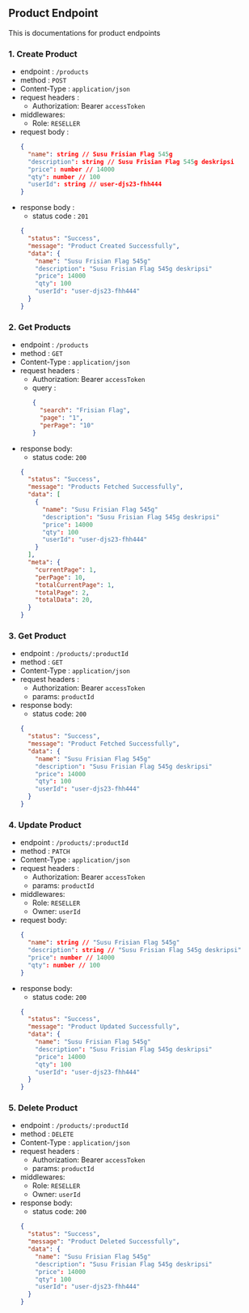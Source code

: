 ## Product Endpoint

This is documentations for product endpoints

### 1. Create Product

- endpoint : `/products`
- method : `POST`
- Content-Type : `application/json`
- request headers :
  - Authorization: Bearer `accessToken`
- middlewares:
  - Role: `RESELLER`
- request body :
  ```json
  {
    "name": string // Susu Frisian Flag 545g
    "description": string // Susu Frisian Flag 545g deskripsi
    "price": number // 14000
    "qty": number // 100
    "userId": string // user-djs23-fhh444
  }
  ```
- response body :
  - status code : `201`
  ```json
  {
    "status": "Success",
    "message": "Product Created Successfully",
    "data": {
      "name": "Susu Frisian Flag 545g"
      "description": "Susu Frisian Flag 545g deskripsi"
      "price": 14000
      "qty": 100
      "userId": "user-djs23-fhh444"
    }
  }
  ```

### 2. Get Products

- endpoint : `/products`
- method : `GET`
- Content-Type : `application/json`
- request headers :
  - Authorization: Bearer `accessToken`
  - query :
    ```json
    {
      "search": "Frisian Flag",
      "page": "1",
      "perPage": "10"
    }
    ```
- response body:
  - status code: `200`
  ```json
  {
    "status": "Success",
    "message": "Products Fetched Successfully",
    "data": [
      {
        "name": "Susu Frisian Flag 545g"
        "description": "Susu Frisian Flag 545g deskripsi"
        "price": 14000
        "qty": 100
        "userId": "user-djs23-fhh444"
      }
    ],
    "meta": {
      "currentPage": 1,
      "perPage": 10,
      "totalCurrentPage": 1,
      "totalPage": 2,
      "totalData": 20,
    }
  }
  ```

### 3. Get Product

- endpoint : `/products/:productId`
- method : `GET`
- Content-Type : `application/json`
- request headers :
  - Authorization: Bearer `accessToken`
  - params: `productId`
- response body:
  - status code: `200`
  ```json
  {
    "status": "Success",
    "message": "Product Fetched Successfully",
    "data": {
      "name": "Susu Frisian Flag 545g"
      "description": "Susu Frisian Flag 545g deskripsi"
      "price": 14000
      "qty": 100
      "userId": "user-djs23-fhh444"
    }
  }
  ```

### 4. Update Product

- endpoint : `/products/:productId`
- method : `PATCH`
- Content-Type : `application/json`
- request headers :
  - Authorization: Bearer `accessToken`
  - params: `productId`
- middlewares:
  - Role: `RESELLER`
  - Owner: `userId`
- request body:
  ```json
  {
    "name": string // "Susu Frisian Flag 545g"
    "description": string // "Susu Frisian Flag 545g deskripsi"
    "price": number // 14000
    "qty": number // 100
  }
  ```
- response body:
  - status code: `200`
  ```json
  {
    "status": "Success",
    "message": "Product Updated Successfully",
    "data": {
      "name": "Susu Frisian Flag 545g"
      "description": "Susu Frisian Flag 545g deskripsi"
      "price": 14000
      "qty": 100
      "userId": "user-djs23-fhh444"
    }
  }
  ```

### 5. Delete Product

- endpoint : `/products/:productId`
- method : `DELETE`
- Content-Type : `application/json`
- request headers :
  - Authorization: Bearer `accessToken`
  - params: `productId`
- middlewares:
  - Role: `RESELLER`
  - Owner: `userId`
- response body:
  - status code: `200`
  ```json
  {
    "status": "Success",
    "message": "Product Deleted Successfully",
    "data": {
      "name": "Susu Frisian Flag 545g"
      "description": "Susu Frisian Flag 545g deskripsi"
      "price": 14000
      "qty": 100
      "userId": "user-djs23-fhh444"
    }
  }
  ```
